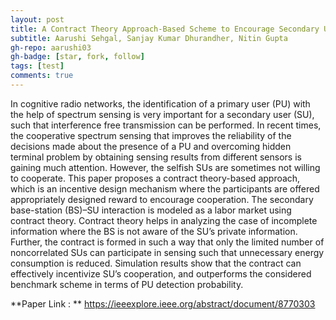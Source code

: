 ```yaml
---
layout: post
title: A Contract Theory Approach-Based Scheme to Encourage Secondary Users for Cooperative Sensing in Cognitive Radio Networks
subtitle: Aarushi Sehgal, Sanjay Kumar Dhurandher, Nitin Gupta
gh-repo: aarushi03
gh-badge: [star, fork, follow]
tags: [test]
comments: true
---
```


In cognitive radio networks, the identification of a primary user (PU) with the help of spectrum sensing is very important for a secondary user (SU), such that interference free transmission can be performed. In recent times, the cooperative spectrum sensing that improves the reliability of the decisions made about the presence of a PU and overcoming hidden terminal problem by obtaining sensing results from different sensors is gaining much attention. However, the selfish SUs are sometimes not willing to cooperate. This paper proposes a contract theory-based approach, which is an incentive design mechanism where the participants are offered appropriately designed reward to encourage cooperation. The secondary base-station (BS)–SU interaction is modeled as a labor market using contract theory. Contract theory helps in analyzing the case of incomplete information where the BS is not aware of the SU’s private information. Further, the contract is formed in such a way that only the limited number of noncorrelated SUs can participate in sensing such that unnecessary energy consumption is reduced. Simulation results show that the contract can effectively incentivize SU’s cooperation, and outperforms the considered benchmark scheme in terms of PU detection probability.

**Paper Link : ** https://ieeexplore.ieee.org/abstract/document/8770303
